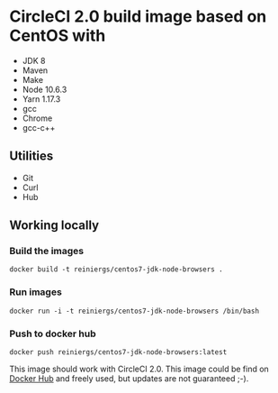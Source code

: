 # CircleCI 2.0 build image based on CentOS with

 - JDK 8
 - Maven
 - Make
 - Node 10.6.3
 - Yarn 1.17.3
 - gcc
 - Chrome
 - gcc-c++

## Utilities

- Git
- Curl
- Hub

## Working locally 

### Build the images
```
docker build -t reiniergs/centos7-jdk-node-browsers .
```

### Run images 
```
docker run -i -t reiniergs/centos7-jdk-node-browsers /bin/bash
```

### Push to docker hub
```
docker push reiniergs/centos7-jdk-node-browsers:latest
```


This image should work with CircleCI 2.0. This image could be find on [Docker Hub](https://hub.docker.com/r/reiniergs/centos7-jdk-node-browsers/) and freely used, but updates are not guaranteed ;-).
